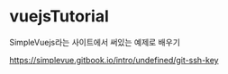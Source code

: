 # vuejsTutorial
SimpleVuejs라는 사이트에서 써있는 예제로 배우기

<https://simplevue.gitbook.io/intro/undefined/git-ssh-key>
